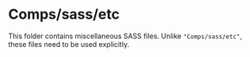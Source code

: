 # Comps/sass/etc

This folder contains miscellaneous SASS files. Unlike `"Comps/sass/etc"`, these files
need to be used explicitly.
